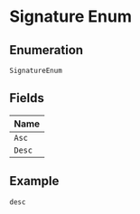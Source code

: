 
# Signature Enum

## Enumeration

`SignatureEnum`

## Fields

| Name |
|  --- |
| `Asc` |
| `Desc` |

## Example

```
desc
```

